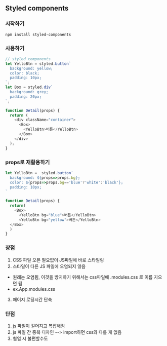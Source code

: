 ## Styled components

### 시작하기
```
npm install styled-components
```

### 사용하기

```js
// styled components
let YelloBtn = styled.button`
  background: yellow;
  color: black;
  padding: 10px;
`;
let Box = styled.div`
  background: grey;
  padding: 20px;
`;

function Detail(props) {
  return (
    <div className="container">
      <Box>
        <YelloBtn>버튼</YelloBtn>
      </Box>
    </div>
  );
}
```

### props로 재활용하기
```js
let YelloBtn =  styled.button`
  background: ${props=>props.bg};
  color: ${props=>props.bg=='blue'?'white':'black'};
  padding: 10px;
`

function Detail(props) {
  return(
    <Box>
      <YelloBtn bg="blue">버튼</YelloBtn>
      <YelloBtn bg="yellow">버튼</YelloBtn>
  </Box>
  )
}
```

### 장점
1. CSS 파일 오픈 필요없이 JS파일에 바로 스타일링
2. 스타일이 다른 JS 파일에 오염되지 않음
- 원래는 오염됨, 이것을 방지하기 위해서는 css파일에 .modules.css 로 이름 지으면 됨
- ex.App.modules.css
3. 페이지 로딩시간 단축

### 단점
1. js 파일이 길어지고 복잡해짐
2. js 파일 간 중복 디자인 --> import하면 css와 다를 게 없음
3. 협업 시 불편할수도